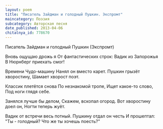 ```yaml
---
layout: poem
title: "Писатель Зайдман и голодный Пушкин. Экспромт"
maincategory: Поэзия
subcategory: Авторская песня
date_published: 2013-04-06
chitalnya_id: 778670
---
```




Писатель Зайдман и голодный Пушкин 
(Экспромт)

Вновь ощущаю дрожь я
От фантастических строк:
Вадик из Запорожья
В Нюрнберг приехать смог!

Времени Чудо-машину
Нанял он вместо карет.
Пушкин грызёт хворостину,
Шамает хворост поэт.

Классик плетётся снова
По незнакомой тропе,
Ищет какое-то слово,
Под ноги глядя себе.

Занялся лучше бы делом,
Скажем, вскопал огород.
Вот хворостину доел он,
Ногти теперь жуёт.

Вадик от встречи весь потный.
Пушкину отдал он честь
И прошептал: "Ты - голодный?
Что же ты хочешь поесть?"






